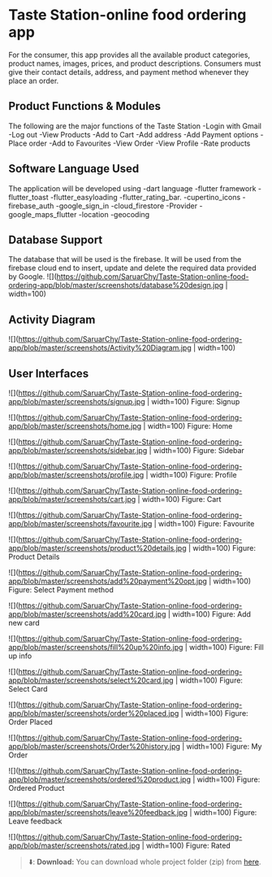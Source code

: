 # Taste Station-online food ordering app
For the consumer, this app provides all the available product categories, product names, images, prices, and product descriptions. Consumers must give their contact details, address, and payment method whenever they place an order.

## Product Functions & Modules 
The following are the major functions of the Taste Station 
-Login with Gmail
-Log out
-View Products
-Add to Cart
-Add address
-Add Payment options
-Place order
-Add to Favourites
-View Order 
-View Profile
-Rate products

## Software Language Used
The application will be developed using
-dart language
-flutter framework
-flutter_toast
-flutter_easyloading
-flutter_rating_bar.
-cupertino_icons
-firebase_auth
-google_sign_in
-cloud_firestore
-Provider
-google_maps_flutter
-location
-geocoding


## Database Support
The database that will be used is the firebase. It will be used from the firebase cloud end to insert, update and delete the required data provided by Google.
![](https://github.com/SaruarChy/Taste-Station-online-food-ordering-app/blob/master/screenshots/database%20design.jpg | width=100)

## Activity Diagram
![](https://github.com/SaruarChy/Taste-Station-online-food-ordering-app/blob/master/screenshots/Activity%20Diagram.jpg | width=100)

## User Interfaces
![](https://github.com/SaruarChy/Taste-Station-online-food-ordering-app/blob/master/screenshots/signup.jpg | width=100)
Figure: Signup 

![](https://github.com/SaruarChy/Taste-Station-online-food-ordering-app/blob/master/screenshots/home.jpg | width=100)
Figure: Home

![](https://github.com/SaruarChy/Taste-Station-online-food-ordering-app/blob/master/screenshots/sidebar.jpg | width=100)
Figure: Sidebar

![](https://github.com/SaruarChy/Taste-Station-online-food-ordering-app/blob/master/screenshots/profile.jpg | width=100)
Figure: Profile

![](https://github.com/SaruarChy/Taste-Station-online-food-ordering-app/blob/master/screenshots/cart.jpg | width=100)
Figure: Cart

![](https://github.com/SaruarChy/Taste-Station-online-food-ordering-app/blob/master/screenshots/favourite.jpg | width=100)
Figure: Favourite

![](https://github.com/SaruarChy/Taste-Station-online-food-ordering-app/blob/master/screenshots/product%20details.jpg | width=100)
Figure: Product Details

![](https://github.com/SaruarChy/Taste-Station-online-food-ordering-app/blob/master/screenshots/add%20payment%20opt.jpg | width=100)
Figure: Select Payment method

![](https://github.com/SaruarChy/Taste-Station-online-food-ordering-app/blob/master/screenshots/add%20card.jpg | width=100)
Figure: Add new card

![](https://github.com/SaruarChy/Taste-Station-online-food-ordering-app/blob/master/screenshots/fill%20up%20info.jpg | width=100)
Figure: Fill up info

![](https://github.com/SaruarChy/Taste-Station-online-food-ordering-app/blob/master/screenshots/select%20card.jpg | width=100)
Figure: Select Card

![](https://github.com/SaruarChy/Taste-Station-online-food-ordering-app/blob/master/screenshots/order%20placed.jpg | width=100)
Figure: Order Placed

![](https://github.com/SaruarChy/Taste-Station-online-food-ordering-app/blob/master/screenshots/Order%20history.jpg | width=100)
Figure: My Order

![](https://github.com/SaruarChy/Taste-Station-online-food-ordering-app/blob/master/screenshots/ordered%20product.jpg | width=100)
Figure: Ordered Product

![](https://github.com/SaruarChy/Taste-Station-online-food-ordering-app/blob/master/screenshots/leave%20feedback.jpg | width=100)
Figure: Leave feedback

![](https://github.com/SaruarChy/Taste-Station-online-food-ordering-app/blob/master/screenshots/rated.jpg | width=100)
Figure: Rated

> ⬇️: **Download:** You can download whole project folder (zip) from [here](https://github.com/SaruarChy/Taste-Station-online-food-ordering-app/archive/refs/heads/master.zip).
